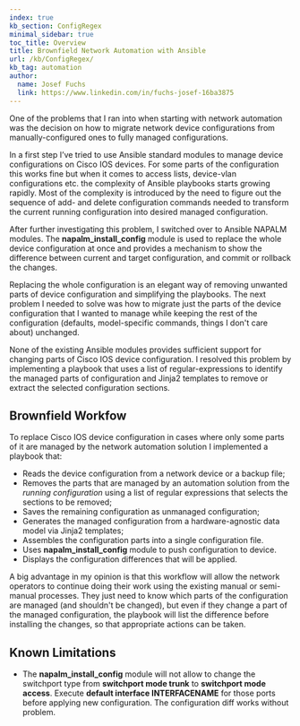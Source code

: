 ```yaml
---
index: true
kb_section: ConfigRegex
minimal_sidebar: true
toc_title: Overview
title: Brownfield Network Automation with Ansible
url: /kb/ConfigRegex/
kb_tag: automation
author:
  name: Josef Fuchs
  link: https://www.linkedin.com/in/fuchs-josef-16ba3875
---
```

One of the problems that I ran into when starting with network automation was the decision on how to migrate network device configurations from manually-configured ones to fully managed configurations.

In a first step I’ve tried to use Ansible standard modules to manage device configurations on Cisco IOS devices. For some parts of the configuration this works fine but when it comes to access lists, device-vlan configurations etc. the complexity of Ansible playbooks starts growing rapidly. Most of the complexity is introduced by the need to figure out the sequence of add- and delete configuration commands needed to transform the current running configuration into desired managed configuration.

After further investigating this problem, I switched over to Ansible NAPALM modules. The **napalm\_install\_config** module is used to replace the whole device configuration at once and provides a mechanism to show the difference between current and target configuration, and commit or rollback the changes.

Replacing the whole configuration is an elegant way of removing unwanted parts of device configuration and simplifying the playbooks. The next problem I needed to solve was how to migrate just the parts of the device configuration that I wanted to manage while keeping the rest of the configuration (defaults, model-specific commands, things I don't care about) unchanged.

None of the existing Ansible modules provides sufficient support for changing parts of Cisco IOS device configuration. I resolved this problem by implementing a playbook that uses a list of regular-expressions to identify the managed parts of configuration and Jinja2 templates to remove or extract the selected configuration sections.

## Brownfield Workfow

To replace Cisco IOS device configuration in cases where only some parts of it are managed by the network automation solution I implemented a playbook that:

* Reads the device configuration from a network device or a backup file;
* Removes the parts that are managed by an automation solution from the *running configuration* using a list of regular expressions that selects the sections to be removed;
* Saves the remaining configuration as unmanaged configuration;
* Generates the managed configuration from a hardware-agnostic data model via Jinja2 templates;
* Assembles the configuration parts into a single configuration file.
* Uses **napalm\_install\_config** module to push configuration to device.
* Displays the configuration differences that will be applied.

A big advantage in my opinion is that this workflow will allow the network operators to continue doing their work using the existing manual or semi-manual processes. They just need to know which parts of the configuration are managed (and shouldn't be changed), but even if they change a part of the managed configuration, the playbook will list the difference before installing the changes, so that appropriate actions can be taken.

## Known Limitations

* The **napalm\_install\_config** module will not allow to change the switchport type from **switchport mode trunk** to **switchport mode access**. Execute **default interface INTERFACENAME** for those ports before applying new configuration. The configuration diff works without problem.
